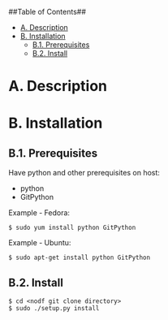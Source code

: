 ##Table of Contents##
- [A. Description](#a-description)
- [B. Installation](#b-installation)
    - [B.1. Prerequisites](#b1-prerequisites)
    - [B.2. Install](#b2-install)


A. Description
==============


B. Installation
===============

B.1. Prerequisites
------------------
Have python and other prerequisites on host:

* python
* GitPython

Example - Fedora:

    $ sudo yum install python GitPython

Example - Ubuntu:

    $ sudo apt-get install python GitPython

B.2. Install
------------
    $ cd <nodf git clone directory>
    $ sudo ./setup.py install
